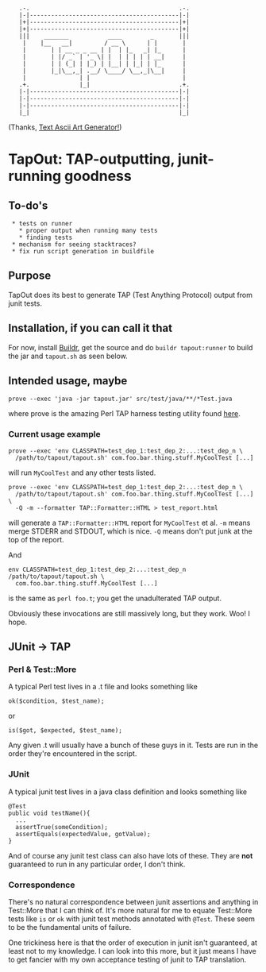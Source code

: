        .-.                                          .-.
       |-|------------------------------------------|-|
       |+|------------------------------------------|+|
       |+|------------------------------------------|+|
       |||    _______           ____        _       |||
        |    |__   __|         / __ \      | |       |
        |       | | __ _ _ __ | |  | |_   _| |_      |
        |       | |/ _` | '_ \| |  | | | | | __|     |
        |       | | (_| | |_) | |__| | |_| | |_      |
        |       |_|\__,_| .__/ \____/ \__,_|\__|     |
        |               | |                          |
       .+.              |_|                         .+.
       |-|------------------------------------------|-|
       |-|------------------------------------------|-|
       |-|------------------------------------------|-|
       |_|                                          |_|


(Thanks, [Text Ascii Art Generator!](http://patorjk.com/software/taag/))

TapOut: TAP-outputting, junit-running goodness
==============================================

## To-do's ##

     * tests on runner
       * proper output when running many tests
       * finding tests
     * mechanism for seeing stacktraces?
     * fix run script generation in buildfile

## Purpose ##

TapOut does its best to generate TAP (Test Anything Protocol) output
from junit tests.

## Installation, if you can call it that ##

For now, install [Buildr](http://buildr.apache.org/), get the source and 
do `buildr tapout:runner` to build the jar and `tapout.sh` as seen below.

## Intended usage, maybe ##

    prove --exec 'java -jar tapout.jar' src/test/java/**/*Test.java

where prove is the amazing Perl TAP harness testing utility found 
[here](http://search.cpan.org/~andya/Test-Harness-3.22/bin/prove).

### Current usage example ###

    prove --exec 'env CLASSPATH=test_dep_1:test_dep_2:...:test_dep_n \
      /path/to/tapout/tapout.sh' com.foo.bar.thing.stuff.MyCoolTest [...]

will run `MyCoolTest` and any other tests listed.

    prove --exec 'env CLASSPATH=test_dep_1:test_dep_2:...:test_dep_n \
      /path/to/tapout/tapout.sh' com.foo.bar.thing.stuff.MyCoolTest [...] \
      -Q -m --formatter TAP::Formatter::HTML > test_report.html

will generate a `TAP::Formatter::HTML` report for `MyCoolTest` et al. 
`-m` means merge STDERR and STDOUT, which is nice. `-Q` means 
don't put junk at the top of the report.

And

    env CLASSPATH=test_dep_1:test_dep_2:...:test_dep_n /path/to/tapout/tapout.sh \
      com.foo.bar.thing.stuff.MyCoolTest [...]

is the same as `perl foo.t`; you get the unadulterated TAP output.

Obviously these invocations are still massively long, but they work. Woo! I hope.

## JUnit -> TAP ##

### Perl & Test::More 
A typical Perl test lives in a .t file and looks something like

    ok($condition, $test_name);

or

    is($got, $expected, $test_name);

Any given .t will usually have a bunch of these guys in it. Tests
are run in the order they're encountered in the script.

### JUnit
A typical junit test lives in a java class definition and looks
something like

    @Test
    public void testName(){
      ...
      assertTrue(someCondition);
      assertEquals(expectedValue, gotValue);
    }

And of course any junit test class can also have lots of these.
They are **not** guaranteed to run in any particular order, I 
don't think.

### Correspondence
There's no natural correspondence between junit assertions and anything
in Test::More that I can think of. It's more natural for me to equate 
Test::More tests like `is` or `ok` with junit test methods annotated with
`@Test`. These seem to be the fundamental units of failure.

One trickiness here is that the order of execution in junit isn't 
guaranteed, at least not to my knowledge. I can look into this more,
but it just means I have to get fancier with my own acceptance testing
of junit to TAP translation.

